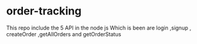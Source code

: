 # order-tracking
This repo include the 5 API in the node js Which is been are login ,signup , createOrder ,getAllOrders and getOrderStatus 
